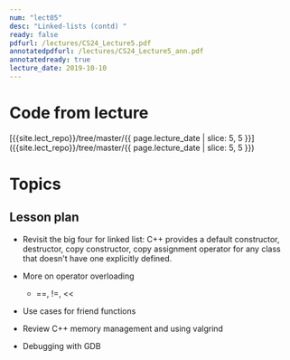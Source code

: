 ```yaml
---
num: "lect05"
desc: "Linked-lists (contd) "
ready: false
pdfurl: /lectures/CS24_Lecture5.pdf
annotatedpdfurl: /lectures/CS24_Lecture5_ann.pdf
annotatedready: true 
lecture_date: 2019-10-10
---
```


# Code from lecture

[{{site.lect_repo}}/tree/master/{{ page.lecture_date | slice: 5, 5 }}]({{site.lect_repo}}/tree/master/{{ page.lecture_date | slice: 5, 5 }})

# Topics



## Lesson plan
* Revisit the big four for linked list: C++ provides a default constructor, destructor, copy constructor, copy assignment operator for any class that doesn't have one explicitly defined.
* More on operator overloading
	- ==, !=, << 
	
* Use cases for friend functions
* Review C++ memory management and using valgrind
* Debugging with GDB

